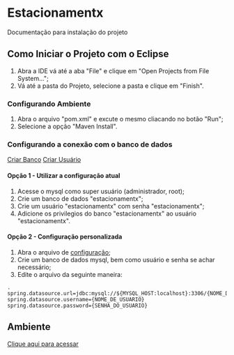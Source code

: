 # Estacionamentx

Documentação para instalação do projeto

## Como Iniciar o Projeto com o Eclipse

1. Abra a IDE vá até a aba "File" e clique em "Open Projects from File System...";
2. Vá até a pasta do Projeto, selecione a pasta e clique em "Finish".

### Configurando Ambiente

1. Abra o arquivo "pom.xml" e excute o mesmo cliacando no botão "Run";
2. Selecione a opção "Maven Install".

### Configurando a conexão com o banco de dados

[Criar Banco](https://www.quackit.com/mysql/workbench/create_a_database.cfm)
[Criar Usuário](https://www.youtube.com/watch?v=P7whjxMqYU4&ab_channel=PnTutorialsbyPradnyankurNikam)

#### Opção 1 - Utilizar a configuração atual

1. Acesse o mysql como super usuário (administrador, root);
2. Crie um banco de dados "estacionamentx";
3. Crie um usuário "estacionamentx" com senha "estacionamentx";
4. Adicione os privilegios do banco "estacionamentx" ao usuário "estacionamentx".

#### Opção 2 - Configuração personalizada

1. Abra o arquivo de [configuração](https://github.com/christianmurata/estacionamentx/blob/main/src/main/resources/application.properties);
2. Crie um banco de dados mysql, bem como usuário e senha se achar necessário;
3. Edite o arquivo da seguinte maneira:

```
.
spring.datasource.url=jdbc:mysql://${MYSQL_HOST:localhost}:3306/{NOME_DO_BANCO_QUE_DESEJA_UTILIZAR}
spring.datasource.username={NOME_DE_USUARIO}
spring.datasource.password={SENHA_DO_USUARIO}
```
## Ambiente
[Clique aqui para acessar](http://localhost:8000/)
